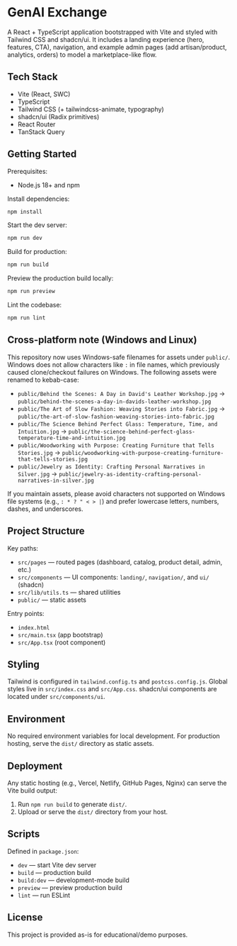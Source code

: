 # GenAI Exchange

A React + TypeScript application bootstrapped with Vite and styled with Tailwind CSS and shadcn/ui. It includes a landing experience (hero, features, CTA), navigation, and example admin pages (add artisan/product, analytics, orders) to model a marketplace-like flow.

## Tech Stack

- Vite (React, SWC)
- TypeScript
- Tailwind CSS (+ tailwindcss-animate, typography)
- shadcn/ui (Radix primitives)
- React Router
- TanStack Query

## Getting Started

Prerequisites:
- Node.js 18+ and npm

Install dependencies:
```sh
npm install
```

Start the dev server:
```sh
npm run dev
```

Build for production:
```sh
npm run build
```

Preview the production build locally:
```sh
npm run preview
```

Lint the codebase:
```sh
npm run lint
```

## Cross-platform note (Windows and Linux)

This repository now uses Windows-safe filenames for assets under `public/`. Windows does not allow characters like `:` in file names, which previously caused clone/checkout failures on Windows. The following assets were renamed to kebab-case:

- `public/Behind the Scenes: A Day in David's Leather Workshop.jpg` → `public/behind-the-scenes-a-day-in-davids-leather-workshop.jpg`
- `public/The Art of Slow Fashion: Weaving Stories into Fabric.jpg` → `public/the-art-of-slow-fashion-weaving-stories-into-fabric.jpg`
- `public/The Science Behind Perfect Glass: Temperature, Time, and Intuition.jpg` → `public/the-science-behind-perfect-glass-temperature-time-and-intuition.jpg`
- `public/Woodworking with Purpose: Creating Furniture that Tells Stories.jpg` → `public/woodworking-with-purpose-creating-furniture-that-tells-stories.jpg`
- `public/Jewelry as Identity: Crafting Personal Narratives in Silver.jpg` → `public/jewelry-as-identity-crafting-personal-narratives-in-silver.jpg`

If you maintain assets, please avoid characters not supported on Windows file systems (e.g., `: * ? " < > |`) and prefer lowercase letters, numbers, dashes, and underscores.

## Project Structure

Key paths:
- `src/pages` — routed pages (dashboard, catalog, product detail, admin, etc.)
- `src/components` — UI components: `landing/`, `navigation/`, and `ui/` (shadcn)
- `src/lib/utils.ts` — shared utilities
- `public/` — static assets

Entry points:
- `index.html`
- `src/main.tsx` (app bootstrap)
- `src/App.tsx` (root component)

## Styling

Tailwind is configured in `tailwind.config.ts` and `postcss.config.js`. Global styles live in `src/index.css` and `src/App.css`. shadcn/ui components are located under `src/components/ui`.

## Environment

No required environment variables for local development. For production hosting, serve the `dist/` directory as static assets.

## Deployment

Any static hosting (e.g., Vercel, Netlify, GitHub Pages, Nginx) can serve the Vite build output:
1. Run `npm run build` to generate `dist/`.
2. Upload or serve the `dist/` directory from your host.

## Scripts

Defined in `package.json`:
- `dev` — start Vite dev server
- `build` — production build
- `build:dev` — development-mode build
- `preview` — preview production build
- `lint` — run ESLint

## License

This project is provided as-is for educational/demo purposes.
